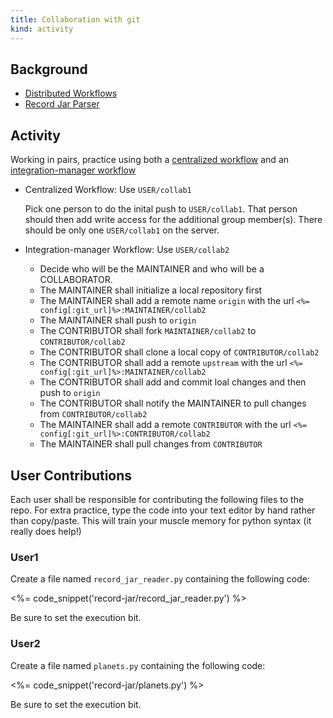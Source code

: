 ```yaml
---
title: Collaboration with git
kind: activity
---
```


## Background

- [Distributed Workflows](/reading/distributed_workflow/)
- [Record Jar Parser](/reading/record_jar/)

## Activity

Working in pairs, practice using both a
[centralized workflow](/reading/distributed_workflow/#centralized-workflow)
and an
[integration-manager workflow](/reading/distributed_workflow/#integration-manager-workflow)

- Centralized Workflow: Use `USER/collab1`

  Pick one person to do the inital push to `USER/collab1`. That person should then add write access
  for the additional group member(s). There should be only one `USER/collab1` on the server.
  
- Integration-manager Workflow: Use `USER/collab2`

  - Decide who will be the MAINTAINER and who will be a COLLABORATOR.
  - The MAINTAINER shall initialize a local repository first
  - The MAINTAINER shall add a remote name `origin` with the url
    `<%= config[:git_url]%>:MAINTAINER/collab2`
  - The MAINTAINER shall push to `origin`
  - The CONTRIBUTOR shall fork `MAINTAINER/collab2` to `CONTRIBUTOR/collab2`
  - The CONTRIBUTOR shall clone a local copy of `CONTRIBUTOR/collab2`
  - The CONTRIBUTOR shall add a remote `upstream` with the url
    `<%= config[:git_url]%>:MAINTAINER/collab2`
  - The CONTRIBUTOR shall add and commit loal changes and then push to `origin`
  - The CONTRIBUTOR shall notify the MAINTAINER to pull changes from `CONTRIBUTOR/collab2`
  - The MAINTAINER shall add a remote `CONTRIBUTOR` with the url
    `<%= config[:git_url]%>:CONTRIBUTOR/collab2`
  - The MAINTAINER shall pull changes from `CONTRIBUTOR`

## User Contributions

Each user shall be responsible for contributing the following files to
the repo.  For extra practice, type the code into your text editor by
hand rather than copy/paste. This will train your muscle memory for
python syntax (it really does help!)

### User1

Create a file named `record_jar_reader.py` containing the following code:

<%= code_snippet('record-jar/record_jar_reader.py') %>

Be sure to set the execution bit.

### User2

Create a file named `planets.py` containing the following code:

<%= code_snippet('record-jar/planets.py') %>

Be sure to set the execution bit.
